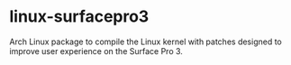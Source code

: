 # linux-surfacepro3
Arch Linux package to compile the Linux kernel with patches designed to improve user experience on the Surface Pro 3.
